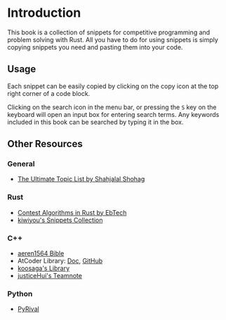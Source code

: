 # Introduction

This book is a collection of snippets for competitive programming and problem solving with Rust. All you have to do for using snippets is simply copying snippets you need and pasting them into your code.

## Usage

Each snippet can be easily copied by clicking on the copy icon <i class="fa fa-copy"></i> at the top right corner of a code block.

Clicking on the search icon <i class="fa fa-search"></i> in the menu bar, or pressing the `S` key on the keyboard will open an input box for entering search terms. Any keywords included in this book can be searched by typing it in the box.

## Other Resources

### General

- [The Ultimate Topic List by Shahjalal Shohag](https://blog.shahjalalshohag.com/topic-list/)

### Rust

- [Contest Algorithms in Rust by EbTech](https://github.com/EbTech/rust-algorithms)
- [kiwiyou's Snippets Collection](https://snippets.kiwiyou.dev/)

### C++

- [aeren1564 Bible](https://github.com/Aeren1564/Algorithms)
- AtCoder Library: [Doc](https://atcoder.github.io/ac-library/production/document_en/), [GitHub](https://github.com/atcoder/ac-library)
- [koosaga's Library](https://github.com/koosaga/olympiad/tree/master/Library)
- [justiceHui's Teamnote](https://github.com/justiceHui/icpc-teamnote)

### Python

- [PyRival](https://github.com/cheran-senthil/PyRival)

